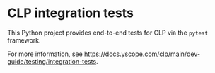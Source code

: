 # CLP integration tests

This Python project provides end-to-end tests for CLP via the `pytest` framework.

For more information, see https://docs.yscope.com/clp/main/dev-guide/testing/integration-tests.
